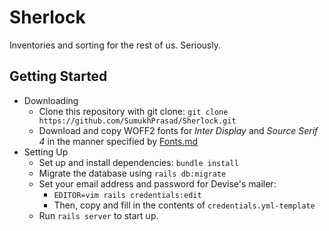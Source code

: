 # Sherlock

Inventories and sorting for the rest of us. Seriously.

## Getting Started
- Downloading
    - Clone this repository with git clone: `git clone https://github.com/SumukhPrasad/Sherlock.git`
    - Download and copy WOFF2 fonts for *Inter Display* and *Source Serif 4* in the manner specified by [Fonts.md](./Fonts.MD)
- Setting Up
    - Set up and install dependencies: `bundle install`
    - Migrate the database using `rails db:migrate`
    - Set your email address and password for Devise's mailer:
        - `EDITOR=vim rails credentials:edit`
        - Then, copy and fill in the contents of `credentials.yml-template`
    - Run `rails server` to start up.
